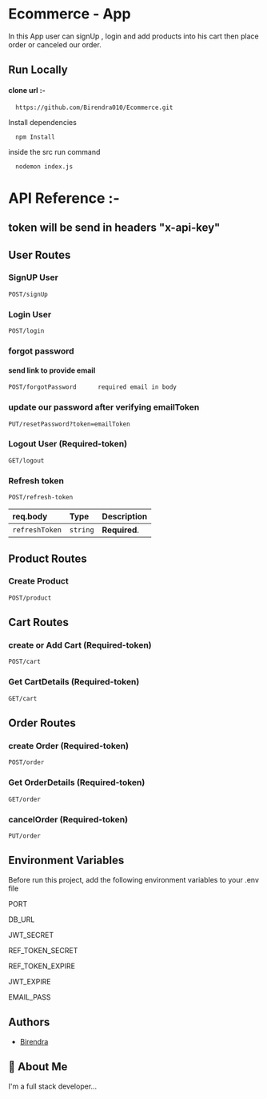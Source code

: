 
# Ecommerce - App
In this App user can signUp , login and add products  into his cart  then place order or  canceled our order.

## Run Locally

#### clone url :-

```http
  https://github.com/Birendra010/Ecommerce.git
```
Install dependencies

```http
  npm Install
```
inside the src run command
```http
  nodemon index.js
```
# API Reference :- 

## token will be send in headers "x-api-key"

## User Routes

### SignUP User
```http
POST/signUp
```
### Login User

```http
POST/login
```
### forgot password
#### send link to provide email
```http
POST/forgotPassword      required email in body
```
### update our password after verifying emailToken

```http
PUT/resetPassword?token=emailToken
```
### Logout User (Required-token)

```http
GET/logout
```

### Refresh token
```http
POST/refresh-token
``` 

| req.body | Type     | Description                |
| :-------- | :------- | :------------------------- |
| `refreshToken` | `string` | **Required**. |


## Product Routes
### Create Product

```http
POST/product
```
## Cart Routes

###  create or Add Cart (Required-token)
```http
POST/cart
```
### Get CartDetails (Required-token)
```http
GET/cart
```

## Order Routes

### create Order  (Required-token)
```http
POST/order
```

### Get OrderDetails  (Required-token)

```http
GET/order
```

### cancelOrder (Required-token)
```http
PUT/order
```


## Environment Variables

Before run  this project,  add the following environment variables to your .env file

PORT

DB_URL

JWT_SECRET

REF_TOKEN_SECRET

REF_TOKEN_EXPIRE


JWT_EXPIRE

EMAIL_PASS





## Authors

- [Birendra]()






## 🚀 About Me
I'm a full stack developer...















<!-- HOST_URL = https://anecom.netlify.app -->









